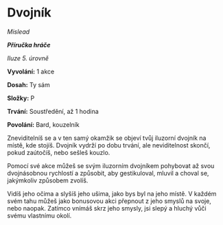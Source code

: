 # Dvojník

*Mislead*

***Příručka hráče***

*Iluze 5. úrovně*

**Vyvolání:** 1 akce

**Dosah:** Ty sám

**Složky:** P

**Trvání:** Soustředění, až 1 hodina

**Povolání:** Bard, kouzelník

Zneviditelníš se a v ten samý okamžik se objeví tvůj iluzorní dvojník na místě, kde stojíš. Dvojník vydrží po dobu trvání, ale neviditelnost skončí, pokud zaútočíš, nebo sešleš kouzlo.

Pomocí své akce můžeš se svým iluzorním dvojníkem pohybovat až svou dvojnásobnou rychlostí a způsobit, aby gestikuloval, mluvil a choval se, jakýmkoliv způsobem zvolíš.

Vidíš jeho očima a slyšíš jeho ušima, jako bys byl na jeho místě. V každém svém tahu můžeš jako bonusovou akci přepnout z jeho smyslů na svoje, nebo naopak. Zatímco vnímáš skrz jeho smysly, jsi slepý a hluchý vůči svému vlastnímu okolí.